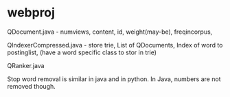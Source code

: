 webproj
=======

QDocument.java - numviews, content, id, weight(may-be), freqincorpus, 

QIndexerCompressed.java - store trie, List of QDocuments, Index of word to postinglist, (have a word specific class to stor in trie)

QRanker.java

Stop word removal is similar in java and in python. In Java, numbers are not removed though.
